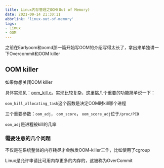 ```yaml
---
title: Linux内存管理之OOM(Out of Memory)
date: 2021-09-14 21:30:11
abbrlink: 'linux-out-of-memory'
tags:
- Linux
- OOM
---
```

之前在Earlyoom和oomd那一篇开始写OOM的介绍写得太长了，拿出来单独讲一下Overcommit和OOM killer
<!-- more -->

## OOM killer

如果你想关闭OOM killer

具体实现见：[oom_kill.c](https://github.com/torvalds/linux/blob/master/mm/oom_kill.c)。实现比较复杂，这里挑几个重要的功能简单说一下：

`oom_kill_allocating_task`这个函数是决定OOM时kill哪个进程

三个重要参数：`oom_adj`， `oom_score`， `oom_score_adj`位于`/proc/PID`

`oom_adj`是进程被kill的几率

### 需要注意的几个问题

不仅是在系统整体的内存耗尽才会触发OOM-killer工作，比如使用了cgroup

Linux是允许申请比可用内存更多的内存的，这被称为OverCommit